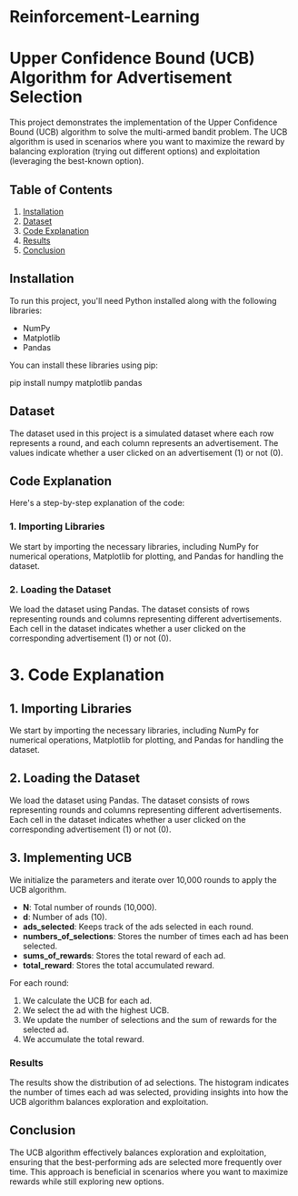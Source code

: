 # Reinforcement-Learning
# Upper Confidence Bound (UCB) Algorithm for Advertisement Selection

This project demonstrates the implementation of the Upper Confidence Bound (UCB) algorithm to solve the multi-armed bandit problem. The UCB algorithm is used in scenarios where you want to maximize the reward by balancing exploration (trying out different options) and exploitation (leveraging the best-known option).

## Table of Contents

1. [Installation](#installation)
2. [Dataset](#dataset)
4. [Code Explanation](#code-explanation)
5. [Results](#results)
6. [Conclusion](#conclusion)


## Installation

To run this project, you'll need Python installed along with the following libraries:

- NumPy
- Matplotlib
- Pandas

You can install these libraries using pip:


pip install numpy matplotlib pandas

## Dataset

The dataset used in this project is a simulated dataset where each row represents a round, and each column represents an advertisement. The values indicate whether a user clicked on an advertisement (1) or not (0).


## Code Explanation
Here's a step-by-step explanation of the code:

### 1. Importing Libraries
We start by importing the necessary libraries, including NumPy for numerical operations, Matplotlib for plotting, and Pandas for handling the dataset.

### 2. Loading the Dataset
We load the dataset using Pandas. The dataset consists of rows representing rounds and columns representing different advertisements. Each cell in the dataset indicates whether a user clicked on the corresponding advertisement (1) or not (0).

# 3. Code Explanation

## 1. Importing Libraries
We start by importing the necessary libraries, including NumPy for numerical operations, Matplotlib for plotting, and Pandas for handling the dataset.

## 2. Loading the Dataset
We load the dataset using Pandas. The dataset consists of rows representing rounds and columns representing different advertisements. Each cell in the dataset indicates whether a user clicked on the corresponding advertisement (1) or not (0).

## 3. Implementing UCB
We initialize the parameters and iterate over 10,000 rounds to apply the UCB algorithm.

- **N**: Total number of rounds (10,000).
- **d**: Number of ads (10).
- **ads_selected**: Keeps track of the ads selected in each round.
- **numbers_of_selections**: Stores the number of times each ad has been selected.
- **sums_of_rewards**: Stores the total reward of each ad.
- **total_reward**: Stores the total accumulated reward.

For each round:
1. We calculate the UCB for each ad.
2. We select the ad with the highest UCB.
3. We update the number of selections and the sum of rewards for the selected ad.
4. We accumulate the total reward.


### Results
The results show the distribution of ad selections. The histogram indicates the number of times each ad was selected, providing insights into how the UCB algorithm balances exploration and exploitation.

## Conclusion
The UCB algorithm effectively balances exploration and exploitation, ensuring that the best-performing ads are selected more frequently over time. This approach is beneficial in scenarios where you want to maximize rewards while still exploring new options.
